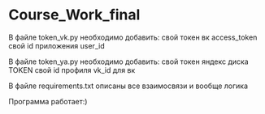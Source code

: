 # Course_Work_final
В файле token_vk.py необходимо добавить: 
  свой токен вк access_token
  свой id приложения user_id
  
В файле token_ya.py необходимо добавить: 
  свой токен яндекс диска TOKEN
  свой id профиля vk_id для вк
  
В файле requiremеnts.txt описаны все взаимосвязи и вообще логика

Программа работает:)
